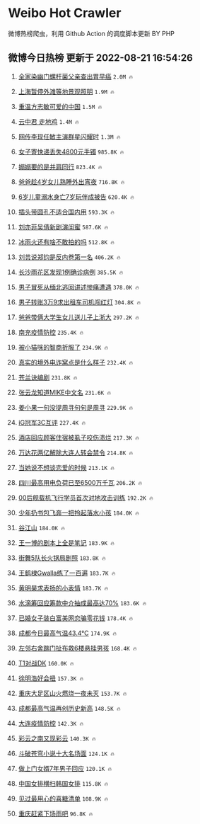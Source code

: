 # Weibo Hot Crawler 



微博热榜爬虫，利用 Github Action 的调度脚本更新 BY PHP 


## 微博今日热榜 更新于 2022-08-21 16:54:26 
1. [全家染幽门螺杆菌父亲查出胃早癌](https://s.weibo.com/weibo?q=%23%E5%85%A8%E5%AE%B6%E6%9F%93%E5%B9%BD%E9%97%A8%E8%9E%BA%E6%9D%86%E8%8F%8C%E7%88%B6%E4%BA%B2%E6%9F%A5%E5%87%BA%E8%83%83%E6%97%A9%E7%99%8C%23&Refer=top) `2.0M 🔥` 

1. [上海暂停外滩等地景观照明](https://s.weibo.com/weibo?q=%23%E4%B8%8A%E6%B5%B7%E6%9A%82%E5%81%9C%E5%A4%96%E6%BB%A9%E7%AD%89%E5%9C%B0%E6%99%AF%E8%A7%82%E7%85%A7%E6%98%8E%23&Refer=top) `1.9M 🔥` 

1. [重温方志敏可爱的中国](https://s.weibo.com/weibo?q=%23%E9%87%8D%E6%B8%A9%E6%96%B9%E5%BF%97%E6%95%8F%E5%8F%AF%E7%88%B1%E7%9A%84%E4%B8%AD%E5%9B%BD%23&Refer=top) `1.5M 🔥` 

1. [云中君 走地鸡](https://s.weibo.com/weibo?q=%E4%BA%91%E4%B8%AD%E5%90%9B%20%E8%B5%B0%E5%9C%B0%E9%B8%A1&Refer=top) `1.4M 🔥` 

1. [网传李现任敏主演群星闪耀时](https://s.weibo.com/weibo?q=%23%E7%BD%91%E4%BC%A0%E6%9D%8E%E7%8E%B0%E4%BB%BB%E6%95%8F%E4%B8%BB%E6%BC%94%E7%BE%A4%E6%98%9F%E9%97%AA%E8%80%80%E6%97%B6%23&Refer=top) `1.3M 🔥` 

1. [女子寄快递丢失4800元手镯](https://s.weibo.com/weibo?q=%23%E5%A5%B3%E5%AD%90%E5%AF%84%E5%BF%AB%E9%80%92%E4%B8%A2%E5%A4%B14800%E5%85%83%E6%89%8B%E9%95%AF%23&Refer=top) `985.8K 🔥` 

1. [嫋嫋要的是并肩同行](https://s.weibo.com/weibo?q=%23%E5%AB%8B%E5%AB%8B%E8%A6%81%E7%9A%84%E6%98%AF%E5%B9%B6%E8%82%A9%E5%90%8C%E8%A1%8C%23&Refer=top) `823.4K 🔥` 

1. [爸爸趁4岁女儿熟睡外出宵夜](https://s.weibo.com/weibo?q=%23%E7%88%B8%E7%88%B8%E8%B6%814%E5%B2%81%E5%A5%B3%E5%84%BF%E7%86%9F%E7%9D%A1%E5%A4%96%E5%87%BA%E5%AE%B5%E5%A4%9C%23&Refer=top) `716.8K 🔥` 

1. [6岁儿童溺水身亡7岁玩伴成被告](https://s.weibo.com/weibo?q=%236%E5%B2%81%E5%84%BF%E7%AB%A5%E6%BA%BA%E6%B0%B4%E8%BA%AB%E4%BA%A17%E5%B2%81%E7%8E%A9%E4%BC%B4%E6%88%90%E8%A2%AB%E5%91%8A%23&Refer=top) `620.4K 🔥` 

1. [插头带圆孔不适合国内用](https://s.weibo.com/weibo?q=%23%E6%8F%92%E5%A4%B4%E5%B8%A6%E5%9C%86%E5%AD%94%E4%B8%8D%E9%80%82%E5%90%88%E5%9B%BD%E5%86%85%E7%94%A8%23&Refer=top) `593.3K 🔥` 

1. [刘亦菲吴倩新剧演闺蜜](https://s.weibo.com/weibo?q=%23%E5%88%98%E4%BA%A6%E8%8F%B2%E5%90%B4%E5%80%A9%E6%96%B0%E5%89%A7%E6%BC%94%E9%97%BA%E8%9C%9C%23&Refer=top) `587.6K 🔥` 

1. [冰雨火还有啥不敢拍的吗](https://s.weibo.com/weibo?q=%23%E5%86%B0%E9%9B%A8%E7%81%AB%E8%BF%98%E6%9C%89%E5%95%A5%E4%B8%8D%E6%95%A2%E6%8B%8D%E7%9A%84%E5%90%97%23&Refer=top) `512.8K 🔥` 

1. [刘芸说郑钧是反内卷第一名](https://s.weibo.com/weibo?q=%23%E5%88%98%E8%8A%B8%E8%AF%B4%E9%83%91%E9%92%A7%E6%98%AF%E5%8F%8D%E5%86%85%E5%8D%B7%E7%AC%AC%E4%B8%80%E5%90%8D%23&Refer=top) `406.2K 🔥` 

1. [长沙雨花区发现1例确诊病例](https://s.weibo.com/weibo?q=%23%E9%95%BF%E6%B2%99%E9%9B%A8%E8%8A%B1%E5%8C%BA%E5%8F%91%E7%8E%B01%E4%BE%8B%E7%A1%AE%E8%AF%8A%E7%97%85%E4%BE%8B%23&Refer=top) `385.5K 🔥` 

1. [男子冒死从缅北逃回讲述惨痛遭遇](https://s.weibo.com/weibo?q=%23%E7%94%B7%E5%AD%90%E5%86%92%E6%AD%BB%E4%BB%8E%E7%BC%85%E5%8C%97%E9%80%83%E5%9B%9E%E8%AE%B2%E8%BF%B0%E6%83%A8%E7%97%9B%E9%81%AD%E9%81%87%23&Refer=top) `378.0K 🔥` 

1. [男子转账3万9求出租车司机闯红灯](https://s.weibo.com/weibo?q=%23%E7%94%B7%E5%AD%90%E8%BD%AC%E8%B4%A63%E4%B8%879%E6%B1%82%E5%87%BA%E7%A7%9F%E8%BD%A6%E5%8F%B8%E6%9C%BA%E9%97%AF%E7%BA%A2%E7%81%AF%23&Refer=top) `304.8K 🔥` 

1. [爸爸带俩大学生女儿送儿子上浙大](https://s.weibo.com/weibo?q=%23%E7%88%B8%E7%88%B8%E5%B8%A6%E4%BF%A9%E5%A4%A7%E5%AD%A6%E7%94%9F%E5%A5%B3%E5%84%BF%E9%80%81%E5%84%BF%E5%AD%90%E4%B8%8A%E6%B5%99%E5%A4%A7%23&Refer=top) `297.2K 🔥` 

1. [南充疫情防控](https://s.weibo.com/weibo?q=%E5%8D%97%E5%85%85%E7%96%AB%E6%83%85%E9%98%B2%E6%8E%A7&Refer=top) `235.4K 🔥` 

1. [被小猫咪的智商折服了](https://s.weibo.com/weibo?q=%23%E8%A2%AB%E5%B0%8F%E7%8C%AB%E5%92%AA%E7%9A%84%E6%99%BA%E5%95%86%E6%8A%98%E6%9C%8D%E4%BA%86%23&Refer=top) `234.9K 🔥` 

1. [真实的境外电诈窝点是什么样子](https://s.weibo.com/weibo?q=%23%E7%9C%9F%E5%AE%9E%E7%9A%84%E5%A2%83%E5%A4%96%E7%94%B5%E8%AF%88%E7%AA%9D%E7%82%B9%E6%98%AF%E4%BB%80%E4%B9%88%E6%A0%B7%E5%AD%90%23&Refer=top) `232.4K 🔥` 

1. [苍兰诀编剧](https://s.weibo.com/weibo?q=%E8%8B%8D%E5%85%B0%E8%AF%80%E7%BC%96%E5%89%A7&Refer=top) `231.8K 🔥` 

1. [张云龙知道MIKE中文名](https://s.weibo.com/weibo?q=%23%E5%BC%A0%E4%BA%91%E9%BE%99%E7%9F%A5%E9%81%93MIKE%E4%B8%AD%E6%96%87%E5%90%8D%23&Refer=top) `231.6K 🔥` 

1. [姜小果一句没提周寻句句是周寻](https://s.weibo.com/weibo?q=%23%E5%A7%9C%E5%B0%8F%E6%9E%9C%E4%B8%80%E5%8F%A5%E6%B2%A1%E6%8F%90%E5%91%A8%E5%AF%BB%E5%8F%A5%E5%8F%A5%E6%98%AF%E5%91%A8%E5%AF%BB%23&Refer=top) `229.9K 🔥` 

1. [iG冠军3C互评](https://s.weibo.com/weibo?q=%23iG%E5%86%A0%E5%86%9B3C%E4%BA%92%E8%AF%84%23&Refer=top) `227.4K 🔥` 

1. [酒店回应顾客住宿被虱子咬伤溃烂](https://s.weibo.com/weibo?q=%23%E9%85%92%E5%BA%97%E5%9B%9E%E5%BA%94%E9%A1%BE%E5%AE%A2%E4%BD%8F%E5%AE%BF%E8%A2%AB%E8%99%B1%E5%AD%90%E5%92%AC%E4%BC%A4%E6%BA%83%E7%83%82%23&Refer=top) `217.3K 🔥` 

1. [万达花两亿解除大连人转会禁令](https://s.weibo.com/weibo?q=%23%E4%B8%87%E8%BE%BE%E8%8A%B1%E4%B8%A4%E4%BA%BF%E8%A7%A3%E9%99%A4%E5%A4%A7%E8%BF%9E%E4%BA%BA%E8%BD%AC%E4%BC%9A%E7%A6%81%E4%BB%A4%23&Refer=top) `214.8K 🔥` 

1. [当她说不想谈恋爱的时候](https://s.weibo.com/weibo?q=%23%E5%BD%93%E5%A5%B9%E8%AF%B4%E4%B8%8D%E6%83%B3%E8%B0%88%E6%81%8B%E7%88%B1%E7%9A%84%E6%97%B6%E5%80%99%23&Refer=top) `213.1K 🔥` 

1. [四川最高用电负荷已至6500万千瓦](https://s.weibo.com/weibo?q=%23%E5%9B%9B%E5%B7%9D%E6%9C%80%E9%AB%98%E7%94%A8%E7%94%B5%E8%B4%9F%E8%8D%B7%E5%B7%B2%E8%87%B36500%E4%B8%87%E5%8D%83%E7%93%A6%23&Refer=top) `206.2K 🔥` 

1. [00后舰载机飞行学员首次对地攻击训练](https://s.weibo.com/weibo?q=%2300%E5%90%8E%E8%88%B0%E8%BD%BD%E6%9C%BA%E9%A3%9E%E8%A1%8C%E5%AD%A6%E5%91%98%E9%A6%96%E6%AC%A1%E5%AF%B9%E5%9C%B0%E6%94%BB%E5%87%BB%E8%AE%AD%E7%BB%83%23&Refer=top) `192.2K 🔥` 

1. [少年扔书包飞奔一把拎起落水小孩](https://s.weibo.com/weibo?q=%23%E5%B0%91%E5%B9%B4%E6%89%94%E4%B9%A6%E5%8C%85%E9%A3%9E%E5%A5%94%E4%B8%80%E6%8A%8A%E6%8B%8E%E8%B5%B7%E8%90%BD%E6%B0%B4%E5%B0%8F%E5%AD%A9%23&Refer=top) `184.0K 🔥` 

1. [谷江山](https://s.weibo.com/weibo?q=%23%E8%B0%B7%E6%B1%9F%E5%B1%B1%23&Refer=top) `184.0K 🔥` 

1. [王一博的剧本上全是笔记](https://s.weibo.com/weibo?q=%23%E7%8E%8B%E4%B8%80%E5%8D%9A%E7%9A%84%E5%89%A7%E6%9C%AC%E4%B8%8A%E5%85%A8%E6%98%AF%E7%AC%94%E8%AE%B0%23&Refer=top) `183.9K 🔥` 

1. [街舞5队长火锅局剧照](https://s.weibo.com/weibo?q=%23%E8%A1%97%E8%88%9E5%E9%98%9F%E9%95%BF%E7%81%AB%E9%94%85%E5%B1%80%E5%89%A7%E7%85%A7%23&Refer=top) `183.8K 🔥` 

1. [王鹤棣Gwalla练了一百遍](https://s.weibo.com/weibo?q=%23%E7%8E%8B%E9%B9%A4%E6%A3%A3Gwalla%E7%BB%83%E4%BA%86%E4%B8%80%E7%99%BE%E9%81%8D%23&Refer=top) `183.7K 🔥` 

1. [黄明昊求表扬的小表情](https://s.weibo.com/weibo?q=%23%E9%BB%84%E6%98%8E%E6%98%8A%E6%B1%82%E8%A1%A8%E6%89%AC%E7%9A%84%E5%B0%8F%E8%A1%A8%E6%83%85%23&Refer=top) `183.7K 🔥` 

1. [水滴筹回应筹款中介抽成最高达70%](https://s.weibo.com/weibo?q=%23%E6%B0%B4%E6%BB%B4%E7%AD%B9%E5%9B%9E%E5%BA%94%E7%AD%B9%E6%AC%BE%E4%B8%AD%E4%BB%8B%E6%8A%BD%E6%88%90%E6%9C%80%E9%AB%98%E8%BE%BE70%25%23&Refer=top) `183.6K 🔥` 

1. [已婚女子装白富美网恋骗零花钱](https://s.weibo.com/weibo?q=%23%E5%B7%B2%E5%A9%9A%E5%A5%B3%E5%AD%90%E8%A3%85%E7%99%BD%E5%AF%8C%E7%BE%8E%E7%BD%91%E6%81%8B%E9%AA%97%E9%9B%B6%E8%8A%B1%E9%92%B1%23&Refer=top) `178.4K 🔥` 

1. [成都今日最高气温43.4°C](https://s.weibo.com/weibo?q=%23%E6%88%90%E9%83%BD%E4%BB%8A%E6%97%A5%E6%9C%80%E9%AB%98%E6%B0%94%E6%B8%A943.4%C2%B0C%23&Refer=top) `174.9K 🔥` 

1. [左邻右舍踹门扯布救6楼悬挂男孩](https://s.weibo.com/weibo?q=%23%E5%B7%A6%E9%82%BB%E5%8F%B3%E8%88%8D%E8%B8%B9%E9%97%A8%E6%89%AF%E5%B8%83%E6%95%916%E6%A5%BC%E6%82%AC%E6%8C%82%E7%94%B7%E5%AD%A9%23&Refer=top) `168.4K 🔥` 

1. [T1对战DK](https://s.weibo.com/weibo?q=%23T1%E5%AF%B9%E6%88%98DK%23&Refer=top) `160.0K 🔥` 

1. [徐明浩好会扭](https://s.weibo.com/weibo?q=%23%E5%BE%90%E6%98%8E%E6%B5%A9%E5%A5%BD%E4%BC%9A%E6%89%AD%23&Refer=top) `157.3K 🔥` 

1. [重庆大足区山火燃烧一夜未灭](https://s.weibo.com/weibo?q=%23%E9%87%8D%E5%BA%86%E5%A4%A7%E8%B6%B3%E5%8C%BA%E5%B1%B1%E7%81%AB%E7%87%83%E7%83%A7%E4%B8%80%E5%A4%9C%E6%9C%AA%E7%81%AD%23&Refer=top) `153.7K 🔥` 

1. [成都最高气温再创历史新高](https://s.weibo.com/weibo?q=%23%E6%88%90%E9%83%BD%E6%9C%80%E9%AB%98%E6%B0%94%E6%B8%A9%E5%86%8D%E5%88%9B%E5%8E%86%E5%8F%B2%E6%96%B0%E9%AB%98%23&Refer=top) `148.5K 🔥` 

1. [大连疫情防控](https://s.weibo.com/weibo?q=%23%E5%A4%A7%E8%BF%9E%E7%96%AB%E6%83%85%E9%98%B2%E6%8E%A7%23&Refer=top) `142.3K 🔥` 

1. [彩云之南又现彩云](https://s.weibo.com/weibo?q=%23%E5%BD%A9%E4%BA%91%E4%B9%8B%E5%8D%97%E5%8F%88%E7%8E%B0%E5%BD%A9%E4%BA%91%23&Refer=top) `140.3K 🔥` 

1. [斗破苍穹小说十大名场面](https://s.weibo.com/weibo?q=%23%E6%96%97%E7%A0%B4%E8%8B%8D%E7%A9%B9%E5%B0%8F%E8%AF%B4%E5%8D%81%E5%A4%A7%E5%90%8D%E5%9C%BA%E9%9D%A2%23&Refer=top) `124.1K 🔥` 

1. [做上门女婿7年男子回应](https://s.weibo.com/weibo?q=%23%E5%81%9A%E4%B8%8A%E9%97%A8%E5%A5%B3%E5%A9%BF7%E5%B9%B4%E7%94%B7%E5%AD%90%E5%9B%9E%E5%BA%94%23&Refer=top) `120.1K 🔥` 

1. [中国女排横扫韩国女排](https://s.weibo.com/weibo?q=%23%E4%B8%AD%E5%9B%BD%E5%A5%B3%E6%8E%92%E6%A8%AA%E6%89%AB%E9%9F%A9%E5%9B%BD%E5%A5%B3%E6%8E%92%23&Refer=top) `115.8K 🔥` 

1. [见过最用心的喜糖清单](https://s.weibo.com/weibo?q=%23%E8%A7%81%E8%BF%87%E6%9C%80%E7%94%A8%E5%BF%83%E7%9A%84%E5%96%9C%E7%B3%96%E6%B8%85%E5%8D%95%23&Refer=top) `108.9K 🔥` 

1. [重庆赶紧下场雨吧](https://s.weibo.com/weibo?q=%23%E9%87%8D%E5%BA%86%E8%B5%B6%E7%B4%A7%E4%B8%8B%E5%9C%BA%E9%9B%A8%E5%90%A7%23&Refer=top) `96.8K 🔥` 

